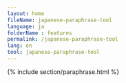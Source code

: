```yaml
---
layout: home
fileName: japanese-paraphrase-tool
language: ja
folderName : features
permalink: /japanese-paraphrase-tool
lang: en
tool: japanese-paraphrase-tool
---
```

{% include section/paraphrase.html %}